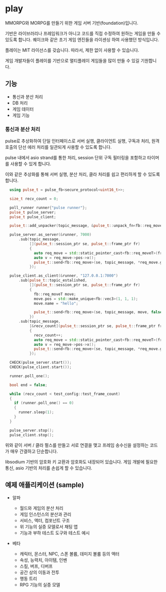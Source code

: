# play

MMORPG와 MORPG를 만들기 위한 게임 서버 기반(foundation)입니다. 

기반은 라이브러리나 프레임워크가 아니고 코드를 직접 수정하여 
원하는 게임을 만들 수 있도록 합니다. 퀘이크와 같은 초기 게임 엔진들을 
라이센싱 하여 사용했던 방식입니다. 

플레이는 MIT 라이선스를 갖습니다. 따라서, 제한 없이 사용할 수 있습니다. 

게임 개발자들이 플레이를 기반으로 멀티플레이 게임들을 많이 만들 수 있길 기원합니다. 

## 기능 

- 통신과 분산 처리 
- DB 처리 
- 게임 데이터 
- 게임 기능 

### 통신과 분산 처리 

pulse로 추상화하여 단일 인터페이스로 서버 실행, 클라이언트 실행, 구독과 처리, 
원격 호출의 단선 에러 처리를 일관되게 사용할 수 있도록 합니다. 

pulse 내에서 asio strand를 통한 처리, session 단위 구독 필터링을 포함하고 
타이머를 사용할 수 있게 합니다. 

이와 같은 추상화를 통해 서버 실행, 분산 처리, 클라 처리를 쉽고 편리하게 할 수 
있도록 합니다. 

```c++
  using pulse_t = pulse_fb<secure_protocol<uint16_t>>;

  size_t recv_count = 0;

  poll_runner runner{"pulse runner"};
  pulse_t pulse_server;
  pulse_t pulse_client;

  pulse_t::add_unpacker(topic_message, &pulse_t::unpack_fn<fb::req_move, fb::req_moveT>);

  pulse_server.as_server(&runner, 7000)
      .sub(topic_message,
           [](pulse_t::session_ptr se, pulse_t::frame_ptr fr)
           {
             auto req_move = std::static_pointer_cast<fb::req_moveT>(fr);
             auto v = req_move->pos->x();
             pulse_t::send<fb::req_move>(se, topic_message, *req_move.get(), false);
           });

  pulse_client.as_client(&runner, "127.0.0.1:7000")
      .sub(pulse_t::topic_estalished,
           [](pulse_t::session_ptr se, pulse_t::frame_ptr fr)
           {
             fb::req_moveT move;
             move.pos = std::make_unique<fb::vec3>(1, 1, 1);
             move.name = "hello";

             pulse_t::send<fb::req_move>(se, topic_message, move, false);
           })
      .sub(topic_message,
           [&recv_count](pulse_t::session_ptr se, pulse_t::frame_ptr fr)
           {
             recv_count++;
             auto req_move = std::static_pointer_cast<fb::req_moveT>(fr);
             auto v = req_move->pos->x();
             pulse_t::send<fb::req_move>(se, topic_message, *req_move.get(), true);
           });

  CHECK(pulse_server.start());
  CHECK(pulse_client.start());

  runner.poll_one();

  bool end = false;

  while (recv_count < test_config::test_frame_count)
  {
    if (runner.poll_one() == 0)
    {
      runner.sleep(1);
    }
  }

  pulse_server.stop();
  pulse_client.stop();
```

위와 같이 서버 / 클라 펄스를 만들고 서로 연결을 맺고 프레임 송수신을 설정하는 코드가 
매우 간결하고 단순합니다. 

libsodium 기반의 암호화 키 교환과 암호화도 내장되어 있습니다. 게임 개발에 필요한 
통신, asio 기반의 처리를 손쉽게 할 수 있습니다. 

## 예제 애플리케이션 (sample)

- 알파
  - 월드와 게임의 분산 처리
  - 게임 인스턴스의 분산과 관리
  - 서비스, 액터, 컴포넌트 구조
  - 위 기능의 실증 모델로서 채팅 앱
  - 기능과 부하 테스트 도구와 테스트 예시
 
- 베타
  - 캐릭터, 몬스터, NPC, 스폰 볼륨, 데미지 볼륨 등의 액터
  - 속성, 능력치, 아이템, 인벤
  - 스킬, 버프, 디버프
  - 공간 상의 이동과 전투
  - 행동 트리
  - RPG 기능의 실증 모델
 
